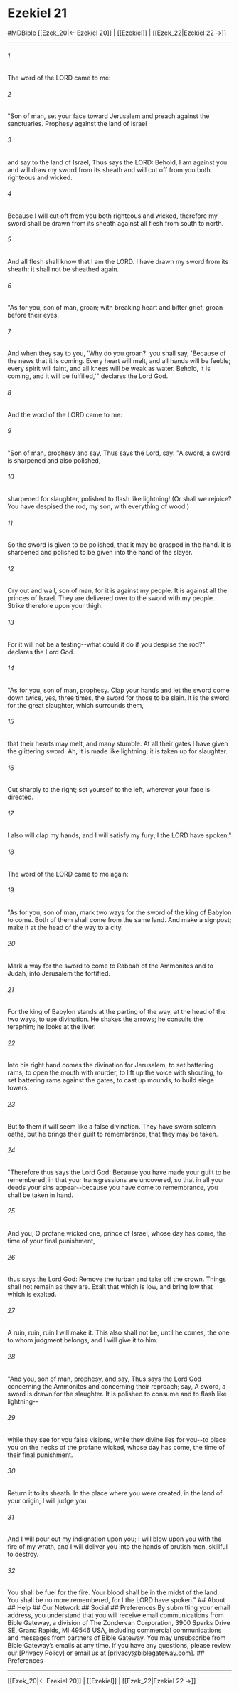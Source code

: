 # Ezekiel 21
#MDBible
[[Ezek_20|← Ezekiel 20]] | [[Ezekiel]] | [[Ezek_22|Ezekiel 22 →]]

***


###### 1 
The word of the LORD came to me: 

###### 2 
"Son of man, set your face toward Jerusalem and preach against the sanctuaries. Prophesy against the land of Israel 

###### 3 
and say to the land of Israel, Thus says the LORD: Behold, I am against you and will draw my sword from its sheath and will cut off from you both righteous and wicked. 

###### 4 
Because I will cut off from you both righteous and wicked, therefore my sword shall be drawn from its sheath against all flesh from south to north. 

###### 5 
And all flesh shall know that I am the LORD. I have drawn my sword from its sheath; it shall not be sheathed again. 

###### 6 
"As for you, son of man, groan; with breaking heart and bitter grief, groan before their eyes. 

###### 7 
And when they say to you, 'Why do you groan?' you shall say, 'Because of the news that it is coming. Every heart will melt, and all hands will be feeble; every spirit will faint, and all knees will be weak as water. Behold, it is coming, and it will be fulfilled,'" declares the Lord God. 

###### 8 
And the word of the LORD came to me: 

###### 9 
"Son of man, prophesy and say, Thus says the Lord, say: "A sword, a sword is sharpened and also polished, 

###### 10 
sharpened for slaughter, polished to flash like lightning! (Or shall we rejoice? You have despised the rod, my son, with everything of wood.) 

###### 11 
So the sword is given to be polished, that it may be grasped in the hand. It is sharpened and polished to be given into the hand of the slayer. 

###### 12 
Cry out and wail, son of man, for it is against my people. It is against all the princes of Israel. They are delivered over to the sword with my people. Strike therefore upon your thigh. 

###### 13 
For it will not be a testing--what could it do if you despise the rod?" declares the Lord God. 

###### 14 
"As for you, son of man, prophesy. Clap your hands and let the sword come down twice, yes, three times, the sword for those to be slain. It is the sword for the great slaughter, which surrounds them, 

###### 15 
that their hearts may melt, and many stumble. At all their gates I have given the glittering sword. Ah, it is made like lightning; it is taken up for slaughter. 

###### 16 
Cut sharply to the right; set yourself to the left, wherever your face is directed. 

###### 17 
I also will clap my hands, and I will satisfy my fury; I the LORD have spoken." 

###### 18 
The word of the LORD came to me again: 

###### 19 
"As for you, son of man, mark two ways for the sword of the king of Babylon to come. Both of them shall come from the same land. And make a signpost; make it at the head of the way to a city. 

###### 20 
Mark a way for the sword to come to Rabbah of the Ammonites and to Judah, into Jerusalem the fortified. 

###### 21 
For the king of Babylon stands at the parting of the way, at the head of the two ways, to use divination. He shakes the arrows; he consults the teraphim; he looks at the liver. 

###### 22 
Into his right hand comes the divination for Jerusalem, to set battering rams, to open the mouth with murder, to lift up the voice with shouting, to set battering rams against the gates, to cast up mounds, to build siege towers. 

###### 23 
But to them it will seem like a false divination. They have sworn solemn oaths, but he brings their guilt to remembrance, that they may be taken. 

###### 24 
"Therefore thus says the Lord God: Because you have made your guilt to be remembered, in that your transgressions are uncovered, so that in all your deeds your sins appear--because you have come to remembrance, you shall be taken in hand. 

###### 25 
And you, O profane wicked one, prince of Israel, whose day has come, the time of your final punishment, 

###### 26 
thus says the Lord God: Remove the turban and take off the crown. Things shall not remain as they are. Exalt that which is low, and bring low that which is exalted. 

###### 27 
A ruin, ruin, ruin I will make it. This also shall not be, until he comes, the one to whom judgment belongs, and I will give it to him. 

###### 28 
"And you, son of man, prophesy, and say, Thus says the Lord God concerning the Ammonites and concerning their reproach; say, A sword, a sword is drawn for the slaughter. It is polished to consume and to flash like lightning-- 

###### 29 
while they see for you false visions, while they divine lies for you--to place you on the necks of the profane wicked, whose day has come, the time of their final punishment. 

###### 30 
Return it to its sheath. In the place where you were created, in the land of your origin, I will judge you. 

###### 31 
And I will pour out my indignation upon you; I will blow upon you with the fire of my wrath, and I will deliver you into the hands of brutish men, skillful to destroy. 

###### 32 
You shall be fuel for the fire. Your blood shall be in the midst of the land. You shall be no more remembered, for I the LORD have spoken." ## About ## Help ## Our Network ## Social ## Preferences By submitting your email address, you understand that you will receive email communications from Bible Gateway, a division of The Zondervan Corporation, 3900 Sparks Drive SE, Grand Rapids, MI 49546 USA, including commercial communications and messages from partners of Bible Gateway. You may unsubscribe from Bible Gateway&rsquo;s emails at any time. If you have any questions, please review our [Privacy Policy] or email us at [privacy@biblegateway.com]. ## Preferences

***

[[Ezek_20|← Ezekiel 20]] | [[Ezekiel]] | [[Ezek_22|Ezekiel 22 →]]
